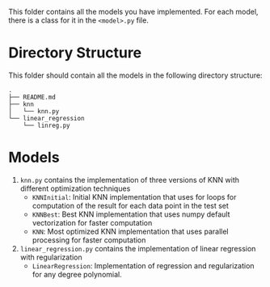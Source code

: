 This folder contains all the models you have implemented. For each model, there is a class for it in the `<model>.py` file. 

# Directory Structure

This folder should contain all the models in the following directory structure:
```
.
├── README.md
├── knn
│   └── knn.py
└── linear_regression
    └── linreg.py
```

# Models
1. `knn.py` contains the implementation of three versions of KNN with different optimization techniques
   - `KNNInitial`: Initial KNN implementation that uses for loops for computation of the result for each data point in the test set
   - `KNNBest`: Best KNN implementation that uses numpy default vectorization for faster computation
   - `KNN`: Most optimized KNN implementation that uses parallel processing for faster computation
2. `linear_regression.py` contains the implementation of linear regression with regularization
   - `LinearRegression`: Implementation of regression and regularization for any degree polynomial. 